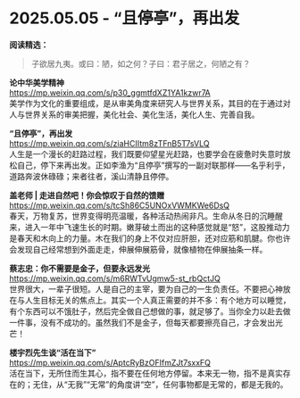 2025.05.05 - “且停亭”，再出发  
========

**阅读精选：**  

> 子欲居九夷。或曰：陋，如之何？子曰：君子居之，何陋之有？

**论中华美学精神**  
https://mp.weixin.qq.com/s/p30_ggmtfdXZ1YA1kzwr7A  
美学作为文化的重要组成，是从审美角度来研究人与世界关系，其目的在于通过对人与世界关系的审美把握，美化社会、美化生活，美化人生、完善自我。

**“且停亭”，再出发**  
https://mp.weixin.qq.com/s/ziaHCIItm8zTFnB5T7sVLQ  
人生是一个漫长的赶路过程，我们既要仰望星光赶路，也要学会在疲惫时失意时放松自己，停下来再出发。正如李渔为“且停亭”撰写的一副对联那样——名乎利乎，道路奔波休碌碌；来者往者，溪山清静且停停。

**盖老师 | 走进自然吧！你会惊叹于自然的馈赠**  
https://mp.weixin.qq.com/s/tcSh86C5UNOxVWMKWe6DsQ  
春天，万物复苏，世界变得明亮温暖，各种活动热闹非凡。生命从冬日的沉睡醒来，进入一年中飞速生长的时期。嫩芽破土而出的这种感觉就是“怒”，这股推动力是春天和木向上的力量。木在我们的身上不仅对应肝胆，还对应筋和肌腱。你也许会发现自己经常想到外面走走，伸展伸展筋骨，就像植物在伸展抽条一样。

**蔡志忠：你不需要是金子，但要永远发光**  
https://mp.weixin.qq.com/s/m6RWTvUgmw5-st_rbQctJQ  
世界很大，一辈子很短。人是自己的主宰，要为自己的一生负责任。不要把心神放在与人生目标无关的焦点上。其实一个人真正需要的并不多：有个地方可以睡觉，有个东西可以不饿肚子，然后完全做自己想做的事，就足够了。当你全力以赴去做一件事，没有不成功的。虽然我们不是金子，但每天都要擦亮自己，才会发出光芒！

**楼宇烈先生谈“活在当下”**  
https://mp.weixin.qq.com/s/AptcRyBzOFIfmZJt7sxxFQ  
活在当下，无所住而生其心，指不要在任何地方停留。本来无一物，指不是真实存在的；无住，从“无我”“无常”的角度讲“空”，任何事物都是无常的，都是无我的。

